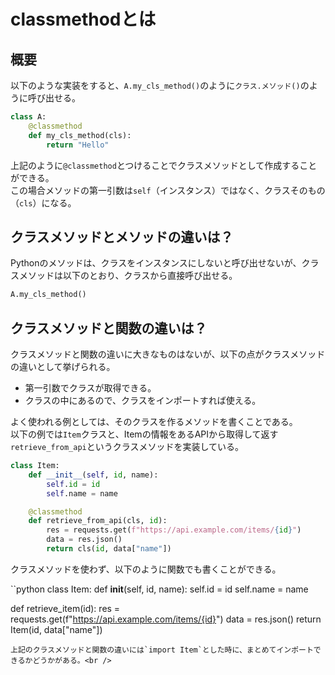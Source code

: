 # classmethodとは
## 概要
以下のような実装をすると、`A.my_cls_method()`のように`クラス.メソッド()`のように呼び出せる。<br />
```python
class A:
    @classmethod
    def my_cls_method(cls):
        return "Hello"
```

上記のように`@classmethod`とつけることでクラスメソッドとして作成することができる。<br />
この場合メソッドの第一引数は`self`（インスタンス）ではなく、クラスそのもの（`cls`）になる。<br />

## クラスメソッドとメソッドの違いは？
Pythonのメソッドは、クラスをインスタンスにしないと呼び出せないが、クラスメソッドは以下のとおり、クラスから直接呼び出せる。<br />

```python
A.my_cls_method()
```

## クラスメソッドと関数の違いは？
クラスメソッドと関数の違いに大きなものはないが、以下の点がクラスメソッドの違いとして挙げられる。<br />
- 第一引数でクラスが取得できる。
- クラスの中にあるので、クラスをインポートすれば使える。

よく使われる例としては、そのクラスを作るメソッドを書くことである。<br />
以下の例では`Item`クラスと、Itemの情報をあるAPIから取得して返す`retrieve_from_api`というクラスメソッドを実装している。<br />

```python
class Item:
    def __init__(self, id, name):
        self.id = id
        self.name = name

    @classmethod
    def retrieve_from_api(cls, id):
        res = requests.get(f"https://api.example.com/items/{id}")
        data = res.json()
        return cls(id, data["name"])
```

クラスメソッドを使わず、以下のように関数でも書くことができる。<br />

``python
class Item:
    def __init__(self, id, name):
        self.id = id
        self.name = name


def retrieve_item(id):
    res = requests.get(f"https://api.example.com/items/{id}")
    data = res.json()
    return Item(id, data["name"])
```
上記のクラスメソッドと関数の違いには`import Item`とした時に、まとめてインポートできるかどうかがある。<br />

